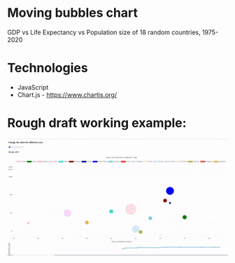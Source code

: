 # Moving bubbles chart
GDP vs Life Expectancy vs Population size of 18 random countries, 1975-2020

# Technologies

* JavaScript 
* Chart.js - https://www.chartjs.org/

# Rough draft working example:
![](./gifs/rough_draft.gif)
